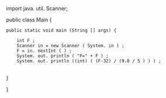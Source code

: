 import java. util. Scanner;  

public class Main { 

	public static void main (String [] args) { 
		
		int F ;  
		Scanner in = new Scanner ( System. in ) ;  
		F = in. nextInt ( ) ;  
		System. out. println ( "F=" + F ) ; 
		System. out. println ((int) ( (F-32) / (9.0 / 5 ) ) ) ;  


​				
​	} 

} 
